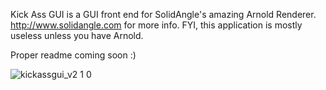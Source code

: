 Kick Ass GUI is a GUI front end for SolidAngle's amazing Arnold Renderer. http://www.solidangle.com for more info.
FYI, this application is mostly useless unless you have Arnold.

Proper readme coming soon :)

![kickassgui_v2 1 0](https://cloud.githubusercontent.com/assets/273809/6423323/26cf1066-be99-11e4-9d37-0cb72dee6664.png)


